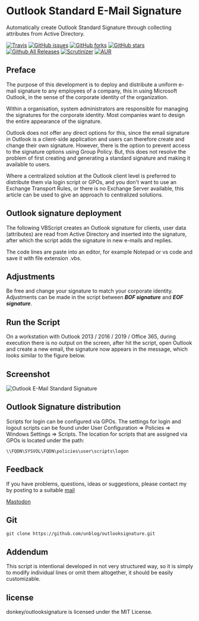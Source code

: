 # Outlook Standard E-Mail Signature

Automatically create Outlook Standard Signature through collecting attributes from Active Directory.

[![Travis](https://img.shields.io/travis/rust-lang/rust.svg)](https://github.com/unblog/outlooksignature)
[![GitHub issues](https://img.shields.io/github/issues/donkey/systeminfo.svg)](https://github.com/unblog/outlooksignature/issues)
[![GitHub forks](https://img.shields.io/github/forks/donkey/systeminfo.svg)](https://github.com/unblog/outlooksignature/network)
[![GitHub stars](https://img.shields.io/github/stars/donkey/systeminfo.svg)](https://github.com/unblog/outlooksignature/stargazers)
[![Github All Releases](https://img.shields.io/github/downloads/atom/atom/total.svg)](https://github.com/unblog/outlooksignature)
[![Scrutinizer](https://img.shields.io/scrutinizer/g/filp/whoops.svg)](https://github.com/unblog/outlooksignature)
[![AUR](https://img.shields.io/aur/license/yaourt.svg)](https://github.com/unblog/outlooksignature/blob/master/LICENSE)

## Preface

The purpose of this development is to deploy and distribute a uniform e-mail signature to any employees of a company, this in using Microsoft Outlook, in the sense of the corporate identity of the organization.

Within a organisation, system administrators are responsible for managing the signatures for the corporate identity. Most companies want to design the entire appearance of the signature.

Outlook does not offer any direct options for this, since the email signature in Outlook is a client-side application and users can therefore create and change their own signature. However, there is the option to prevent access to the signature options using Group Policy. But, this does not resolve the problem of first creating and generating a standard signature and making it available to users.

Where a centralized solution at the Outlook client level is preferred to distribute them via login script or GPOs, and you don't want to use an Exchange Transport Rules, or there is no Exchange Server available, this article can be used to give an approach to centralized solutions.

## Outlook signature deployment

The following VBScript creates an Outlook signature for clients, user data (attributes) are read from Active Directory and inserted into the signature, after which the script adds the signature in new e-mails and replies.

The code lines are paste into an editor, for example Notepad or vs code and save it with file extension .vbs.

## Adjustments
Be free and change your signature to match your corporate identity. Adjustments can be made in the script between **_BOF signature_** and **_EOF signature_**.

## Run the Script 
On a workstation with Outlook 2013 / 2016 / 2019 / Office 365, during execution there is no output on the screen, after hit the script, open Outlook and create a new email, the signature now appears in the message, which looks similar to the figure below.

## Screenshot
![Outlook E-Mail Standard Signature](https://think.unblog.ch/wp-content/uploads/2020/06/outlook-signature.png)

## Outlook Signature distribution

Scripts for login can be configured via GPOs. The settings for login and logout scripts can be found under User Configuration => Policies => Windows Settings => Scripts. The location for scripts that are assigned via GPOs is located under the path:
```
\\FQDN\SYSVOL\FQDN\policies\user\scripts\logon
```

## Feedback

If you have problems, questions, ideas or suggestions, please contact my by posting to a suitable [mail](https://think.unblog.ch/stay-in-touch)

<a href="https://swiss.social/@unblog" rel="me">Mastodon</a>

## Git
```
git clone https://github.com/unblog/outlooksignature.git
```
## Addendum

This script is intentional developed in not very structured way, so it is simply to modify individual lines or omit them altogether, it should be easily customizable.

## license

donkey/outlooksignature is licensed under the MIT License.
